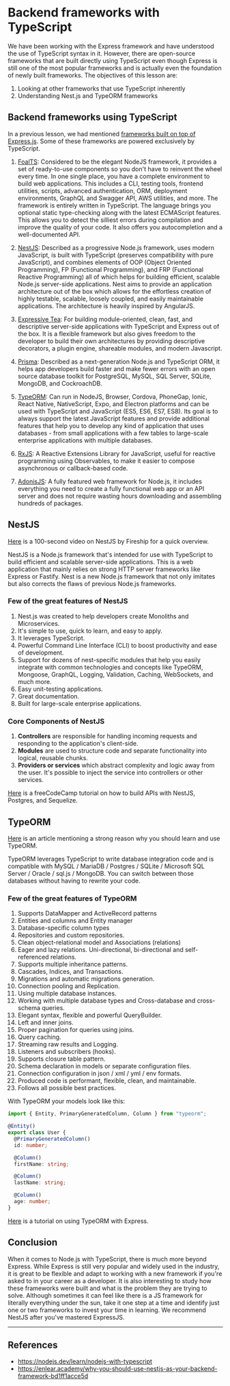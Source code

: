 # Backend frameworks with TypeScript

We have been working with the Express framework and have understood the use of TypeScript syntax in it. However, there are open-source frameworks that are built directly using TypeScript even though Express is still one of the most popular frameworks and is actually even the foundation of newly built frameworks. The objectives of this lesson are:

1. Looking at other frameworks that use TypeScript inherently
2. Understanding Nest.js and TypeORM frameworks

## Backend frameworks using TypeScript

In a previous lesson, we had mentioned [frameworks built on top of Express.js](https://expressjs.com/en/resources/frameworks.html). Some of these frameworks are powered exclusively by TypeScript.

1. [FoalTS](https://foalts.org/): Considered to be the elegant NodeJS framework, it provides a set of ready-to-use components so you don't have to reinvent the wheel every time. In one single place, you have a complete environment to build web applications. This includes a CLI, testing tools, frontend utilities, scripts, advanced authentication, ORM, deployment environments, GraphQL and Swagger API, AWS utilities, and more. The framework is entirely written in TypeScript. The language brings you optional static type-checking along with the latest ECMAScript features. This allows you to detect the silliest errors during compilation and improve the quality of your code. It also offers you autocompletion and a well-documented API.

2. [NestJS](https://nestjs.com/): Described as a progressive Node.js framework, uses modern JavaScript, is built with TypeScript (preserves compatibility with pure JavaScript), and combines elements of OOP (Object Oriented Programming), FP (Functional Programming), and FRP (Functional Reactive Programming) all of which helps for building efficient, scalable Node.js server-side applications. Nest aims to provide an application architecture out of the box which allows for the effortless creation of highly testable, scalable, loosely coupled, and easily maintainable applications. The architecture is heavily inspired by AngularJS.

3. [Expressive Tea](https://expressive-tea.io/): For building module-oriented, clean, fast, and descriptive server-side applications with TypeScript and Express out of the box. It is a flexible framework but also gives freedom to the developer to build their own architectures by providing descriptive decorators, a plugin engine, shareable modules, and modern Javascript.

4. [Prisma](https://www.prisma.io/): Described as a next-generation Node.js and TypeScript ORM, it helps app developers build faster and make fewer errors with an open source database toolkit for PostgreSQL, MySQL, SQL Server, SQLite, MongoDB, and CockroachDB.

5. [TypeORM](https://typeorm.io/): Can run in NodeJS, Browser, Cordova, PhoneGap, Ionic, React Native, NativeScript, Expo, and Electron platforms and can be used with TypeScript and JavaScript (ES5, ES6, ES7, ES8). Its goal is to always support the latest JavaScript features and provide additional features that help you to develop any kind of application that uses databases - from small applications with a few tables to large-scale enterprise applications with multiple databases.

6. [RxJS](https://rxjs.dev/): A Reactive Extensions Library for JavaScript, useful for reactive programming using Observables, to make it easier to compose asynchronous or callback-based code.

7. [AdonisJS](https://adonisjs.com/): A fully featured web framework for Node.js, it includes everything you need to create a fully functional web app or an API server and does not require wasting hours downloading and assembling hundreds of packages.

## NestJS

[Here](https://www.youtube.com/watch?v=0M8AYU_hPas&ab_channel=TraversyMedia) is a 100-second video on NestJS by Fireship for a quick overview.

NestJS is a Node.js framework that's intended for use with TypeScript to build efficient and scalable server-side applications. This is a web application that mainly relies on strong HTTP server frameworks like Express or Fastify. Nest is a new Node.js framework that not only imitates but also corrects the flaws of previous Node.js frameworks.

### Few of the great features of NestJS

1. Nest.js was created to help developers create Monoliths and Microservices.
2. It's simple to use, quick to learn, and easy to apply.
3. It leverages TypeScript.
4. Powerful Command Line Interface (CLI) to boost productivity and ease of development.
5. Support for dozens of nest-specific modules that help you easily integrate with common technologies and concepts like TypeORM, Mongoose, GraphQL, Logging, Validation, Caching, WebSockets, and much more.
6. Easy unit-testing applications.
7. Great documentation.
8. Built for large-scale enterprise applications.

### Core Components of NestJS

1. **Controllers** are responsible for handling incoming requests and responding to the application's client-side.
2. **Modules** are used to structure code and separate functionality into logical, reusable chunks.
3. **Providers or services** which abstract complexity and logic away from the user. It's possible to inject the service into controllers or other services.

[Here](https://www.freecodecamp.org/news/build-web-apis-with-nestjs-beginners-guide/) is a freeCodeCamp tutorial on how to build APIs with NestJS, Postgres, and Sequelize.

## TypeORM

[Here](https://javascript.plainenglish.io/creating-a-rest-api-with-jwt-authentication-and-role-based-authorization-using-typescript-fbfa3cab22a4#:~:text=Why%20TypeORM%3F,model%20class%20to%20make%20validations.) is an article mentioning a strong reason why you should learn and use TypeORM.

TypeORM leverages TypeScript to write database integration code and is compatible with MySQL / MariaDB / Postgres / SQLite / Microsoft SQL Server / Oracle / sql.js / MongoDB. You can switch between those databases without having to rewrite your code.

### Few of the great features of TypeORM

1. Supports DataMapper and ActiveRecord patterns
2. Entities and columns and Entity manager
3. Database-specific column types
4. Repositories and custom repositories.
5. Clean object-relational model and Associations (relations)
6. Eager and lazy relations. Uni-directional, bi-directional and self-referenced relations.
7. Supports multiple inheritance patterns.
8. Cascades, Indices, and Transactions.
9. Migrations and automatic migrations generation.
10. Connection pooling and Replication.
11. Using multiple database instances.
12. Working with multiple database types and Cross-database and cross-schema queries.
13. Elegant syntax, flexible and powerful QueryBuilder.
14. Left and inner joins.
15. Proper pagination for queries using joins.
16. Query caching.
17. Streaming raw results and Logging.
18. Listeners and subscribers (hooks).
19. Supports closure table pattern.
20. Schema declaration in models or separate configuration files.
21. Connection configuration in json / xml / yml / env formats.
22. Produced code is performant, flexible, clean, and maintainable.
23. Follows all possible best practices.

With TypeORM your models look like this:

```ts
import { Entity, PrimaryGeneratedColumn, Column } from "typeorm";

@Entity()
export class User {
  @PrimaryGeneratedColumn()
  id: number;

  @Column()
  firstName: string;

  @Column()
  lastName: string;

  @Column()
  age: number;
}
```

[Here](https://orkhan.gitbook.io/typeorm/docs/example-with-express) is a tutorial on using TypeORM with Express.

## Conclusion

When it comes to Node.js with TypeScript, there is much more beyond Express. While Express is still very popular and widely used in the industry, it is great to be flexible and adapt to working with a new framework if you're asked to in your career as a developer. It is also interesting to study how these frameworks were built and what is the problem they are trying to solve. Although sometimes it can feel like there is a JS framework for literally everything under the sun, take it one step at a time and identify just one or two frameworks to invest your time in learning. We recommend NestJS after you've mastered ExpressJS.

---

## References

- https://nodejs.dev/learn/nodejs-with-typescript
- https://enlear.academy/why-you-should-use-nestjs-as-your-backend-framework-bd1ff1acce5d
